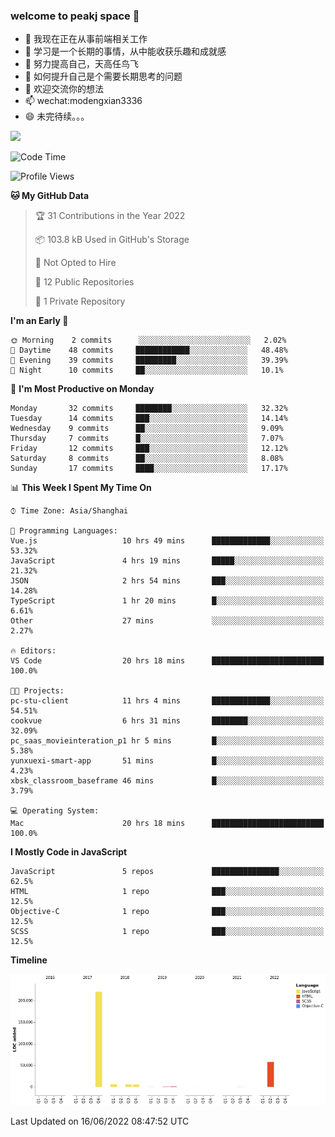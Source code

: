### welcome to peakj space 👋



- 🔭 我现在正在从事前端相关工作
- 🌱 学习是一个长期的事情，从中能收获乐趣和成就感
- 👯 努力提高自己，天高任鸟飞
- 🤔 如何提升自己是个需要长期思考的问题
- 💬 欢迎交流你的想法
- 📫 wechat:modengxian3336
- 😄 未完待续。。。

![](https://s2.ax1x.com/2019/06/28/ZKxc4J.jpg)

<!--START_SECTION:waka-->
![Code Time](http://img.shields.io/badge/Code%20Time-1%2C378%20hrs%2042%20mins-blue)

![Profile Views](http://img.shields.io/badge/Profile%20Views-0-blue)

**🐱 My GitHub Data** 

> 🏆 31 Contributions in the Year 2022
 > 
> 📦 103.8 kB Used in GitHub's Storage 
 > 
> 🚫 Not Opted to Hire
 > 
> 📜 12 Public Repositories 
 > 
> 🔑 1 Private Repository 
 > 
**I'm an Early 🐤** 

```text
🌞 Morning    2 commits      ░░░░░░░░░░░░░░░░░░░░░░░░░   2.02% 
🌆 Daytime    48 commits     ████████████░░░░░░░░░░░░░   48.48% 
🌃 Evening    39 commits     █████████░░░░░░░░░░░░░░░░   39.39% 
🌙 Night      10 commits     ██░░░░░░░░░░░░░░░░░░░░░░░   10.1%

```
📅 **I'm Most Productive on Monday** 

```text
Monday       32 commits     ████████░░░░░░░░░░░░░░░░░   32.32% 
Tuesday      14 commits     ███░░░░░░░░░░░░░░░░░░░░░░   14.14% 
Wednesday    9 commits      ██░░░░░░░░░░░░░░░░░░░░░░░   9.09% 
Thursday     7 commits      █░░░░░░░░░░░░░░░░░░░░░░░░   7.07% 
Friday       12 commits     ███░░░░░░░░░░░░░░░░░░░░░░   12.12% 
Saturday     8 commits      ██░░░░░░░░░░░░░░░░░░░░░░░   8.08% 
Sunday       17 commits     ████░░░░░░░░░░░░░░░░░░░░░   17.17%

```


📊 **This Week I Spent My Time On** 

```text
⌚︎ Time Zone: Asia/Shanghai

💬 Programming Languages: 
Vue.js                   10 hrs 49 mins      █████████████░░░░░░░░░░░░   53.32% 
JavaScript               4 hrs 19 mins       █████░░░░░░░░░░░░░░░░░░░░   21.32% 
JSON                     2 hrs 54 mins       ███░░░░░░░░░░░░░░░░░░░░░░   14.28% 
TypeScript               1 hr 20 mins        █░░░░░░░░░░░░░░░░░░░░░░░░   6.61% 
Other                    27 mins             ░░░░░░░░░░░░░░░░░░░░░░░░░   2.27%

🔥 Editors: 
VS Code                  20 hrs 18 mins      █████████████████████████   100.0%

🐱‍💻 Projects: 
pc-stu-client            11 hrs 4 mins       █████████████░░░░░░░░░░░░   54.51% 
cookvue                  6 hrs 31 mins       ████████░░░░░░░░░░░░░░░░░   32.09% 
pc_saas_movieinteration_p1 hr 5 mins         █░░░░░░░░░░░░░░░░░░░░░░░░   5.38% 
yunxuexi-smart-app       51 mins             █░░░░░░░░░░░░░░░░░░░░░░░░   4.23% 
xbsk_classroom_baseframe 46 mins             █░░░░░░░░░░░░░░░░░░░░░░░░   3.79%

💻 Operating System: 
Mac                      20 hrs 18 mins      █████████████████████████   100.0%

```

**I Mostly Code in JavaScript** 

```text
JavaScript               5 repos             ███████████████░░░░░░░░░░   62.5% 
HTML                     1 repo              ███░░░░░░░░░░░░░░░░░░░░░░   12.5% 
Objective-C              1 repo              ███░░░░░░░░░░░░░░░░░░░░░░   12.5% 
SCSS                     1 repo              ███░░░░░░░░░░░░░░░░░░░░░░   12.5%

```


**Timeline**

![Chart not found](https://raw.githubusercontent.com/PeakJ/PeakJ/master/charts/bar_graph.png) 


 Last Updated on 16/06/2022 08:47:52 UTC
<!--END_SECTION:waka-->

